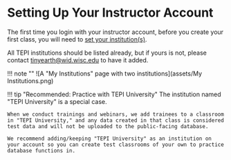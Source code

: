 # Setting Up Your Instructor Account

The first time you login with your instructor account, before you create your first class, you will need to [set your institution(s)](https://discovery.tinyearth.wisc.edu/my-account/my-institutions/).

All TEPI institutions should be listed already, but if yours is not, please contact <tinyearth@wid.wisc.edu> to have it added.

!!! note ""
    ![A "My Institutions" page with two institutions](assets/My Institutions.png)

!!! tip "Recommended: Practice with TEPI University"
    The institution named "TEPI University" is a special case.

    When we conduct trainings and webinars, we add trainees to a classroom in "TEPI University," and any data created in that class is considered test data and will not be uploaded to the public-facing database.

    We recommend adding/keeping "TEPI University" as an institution on your account so you can create test classrooms of your own to practice database functions in.
